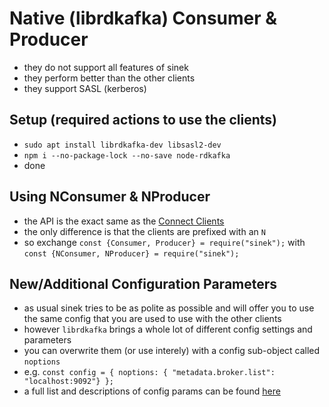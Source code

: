 # Native (librdkafka) Consumer & Producer

- they do not support all features of sinek
- they perform better than the other clients
- they support SASL (kerberos)

## Setup (required actions to use the clients)

- `sudo apt install librdkafka-dev libsasl2-dev`
- `npm i --no-package-lock --no-save node-rdkafka`
- done

## Using NConsumer & NProducer

- the API is the exact same as the [Connect Clients](../connect)
- the only difference is that the clients are prefixed with an `N`
- so exchange `const {Consumer, Producer} = require("sinek");` with `const {NConsumer, NProducer} = require("sinek");`

## New/Additional Configuration Parameters

- as usual sinek tries to be as polite as possible and will offer you to use the same
config that you are used to use with the other clients
- however `librdkafka` brings a whole lot of different config settings and parameters
- you can overwrite them (or use interely) with a config sub-object called `noptions`
- e.g. `const config = { noptions: { "metadata.broker.list": "localhost:9092"} };`
- a full list and descriptions of config params can be found [here](https://github.com/edenhill/librdkafka/blob/0.9.5.x/CONFIGURATION.md)
